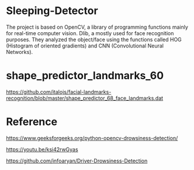 # Sleeping-Detector
The project is based on OpenCV, a library of programming functions mainly for real-time computer vision.
Dlib, a mostly used for face recognition purposes. They analyzed the object/face using the functions called HOG (Histogram of oriented gradients) and CNN (Convolutional Neural Networks).

# shape_predictor_landmarks_60
https://github.com/italojs/facial-landmarks-recognition/blob/master/shape_predictor_68_face_landmarks.dat
# Reference
https://www.geeksforgeeks.org/python-opencv-drowsiness-detection/

https://youtu.be/ksi42rwGyas

https://github.com/infoaryan/Driver-Drowsiness-Detection
